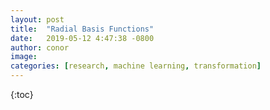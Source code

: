 ```yaml
---
layout: post
title:  "Radial Basis Functions"
date:   2019-05-12 4:47:38 -0800
author: conor
image: 
categories: [research, machine learning, transformation]
---
```

{:toc}